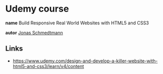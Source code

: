 # Udemy course
**name** Build Responsive Real World Websites with HTML5 and CSS3

**autor** [Jonas Schmedtmann](https://www.facebook.com/jschmedtmann)

## Links
- https://www.udemy.com/design-and-develop-a-killer-website-with-html5-and-css3/learn/v4/content

